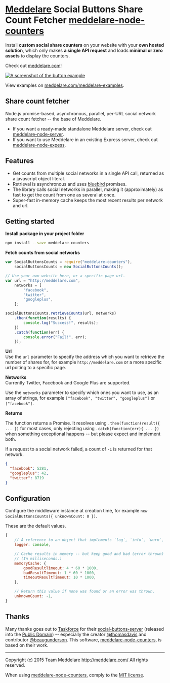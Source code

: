 # [Meddelare](http://meddelare.com/) Social Buttons Share Count Fetcher [meddelare-node-counters](https://github.com/meddelare/meddelare-node-counters)


Install **custom social share counters** on your website with your **own hosted solution**, which only makes **a single API request** and loads **minimal or zero assets** to display the counters.

Check out [meddelare.com](http://meddelare.com/)!

[![A screenshot of the button example](https://cloud.githubusercontent.com/assets/1398544/8511166/5c92d0b2-230b-11e5-895a-d3b67da749b5.png)](http://meddelare.com/meddelare-examples)

View examples on [meddelare.com/meddelare-examples](http://meddelare.com/meddelare-examples).



## Share count fetcher

Node.js promise-based, asynchronous, parallel, per-URL social network share count fetcher -- the base of Meddelare.

- If you want a ready-made standalone Meddelare server, check out [meddelare-node-server](https://github.com/meddelare/meddelare-node-server).
- If you want to use Meddelare in an existing Express server, check out [meddelare-node-expess](https://github.com/meddelare/meddelare-node-expess).



## Features

- Get counts from multiple social networks in a single API call, returned as a javascript object literal.
- Retrieval is asynchronous and uses [bluebird](https://github.com/petkaantonov/bluebird) promises.
- The library calls social networks in parallel, making it (approximately) as fast to get the count from one as several at once.
- Super-fast in-memory cache keeps the most recent results per network and url.



## Getting started

**Install package in your project folder**

```bash
npm install --save meddelare-counters
```

**Fetch counts from social networks**

```javascript
var SocialButtonsCounts = require("meddelare-counters"),
    socialButtonsCounts = new SocialButtonsCounts();

// Use your own website here, or a specific page url.
var url = "http://meddelare.com",
    networks = [
        "facebook",
        "twitter",
        "googleplus",
    ];

socialButtonsCounts.retrieveCounts(url, networks)
    .then(function(results) {
        console.log("Success!", results);
    })
    .catch(function(err) {
        console.error("Fail!", err);
    });
```


**Url**  
Use the `url` parameter to specify the address which you want to retrieve the number of shares for, for example `http://meddelare.com` or a more specific url poiting to a specific page.


**Networks**  
Currently Twitter, Facebook and Google Plus are supported.

Use the `networks` parameter to specify which ones you want to use, as an array of strings, for example `["facebook", "twitter", "googleplus"]` or `["facebook"]`.

**Returns**  

The function returns a Promise. It resolves using `.then(function(result){ ... })` for most cases, only rejecting using `.catch(function(err){ ... })` when something exceptional happens -- but please expect and implement both.

If a request to a social network failed, a count of `-1` is returned for that network.

```json
{
  "facebook": 5281,
  "googleplus": 42,
  "twitter": 8719
}
```



## Configuration

Configure the middleware instance at creation time, for example `new SocialButtonsCounts({ unknownCount: 0 })`.

These are the default values.

```javascript
{
    // A reference to an object that implements `log`, `info`, `warn`, `error`.
    logger: console,

    // Cache results in memory -- but keep good and bad (error thrown) results for different periods of time.
    // (In milliseconds.)
    memoryCache: {
        goodResultTimeout: 4 * 60 * 1000,
        badResultTimeout: 1 * 60 * 1000,
        timeoutResultTimeout: 10 * 1000,
    },

    // Return this value if none was found or an error was thrown.
    unknownCount: -1,
}
```



## Thanks

Many thanks goes out to [Taskforce](https://taskforce.is/) for their [social-buttons-server](https://github.com/tfrce/social-buttons-server) (released into the [Public Domain](https://github.com/tfrce/social-buttons-server/tree/faf1a41e5d2d44b7e6de460b9369f11437095af1)) -- especially the creator [@thomasdavis](https://github.com/thomasdavis) and contributor [@beaugunderson](https://github.com/beaugunderson). This software, [meddelare-node-counters](https://github.com/meddelare/meddelare-node-counters), is based on their work.



---

Copyright (c) 2015 Team Meddelare <http://meddelare.com/> All rights reserved.

When using [meddelare-node-counters](https://github.com/meddelare/meddelare-node-counters), comply to the [MIT license](http://opensource.org/licenses/MIT).
